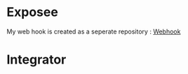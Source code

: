 # Exposee

My web hook is created as a seperate repository : [Webhook](https://github.com/Rex77pro/Kea_12a_Webhook)

# Integrator